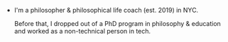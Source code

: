 - I'm a philosopher & philosophical life coach (est. 2019) in NYC. 
  
  Before that, I dropped out of a PhD program in philosophy & education and worked as a non-technical person in tech. 
  
  
